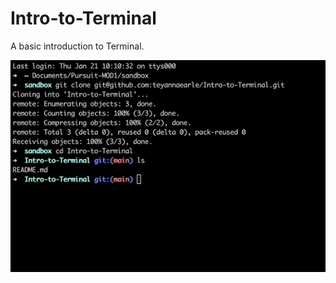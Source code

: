 # Intro-to-Terminal
A basic introduction to Terminal.

![Giph](https://github.com/teyannaearle/Intro-to-Terminal/blob/main/Assets/TesterGiphy.gif?raw=true)

